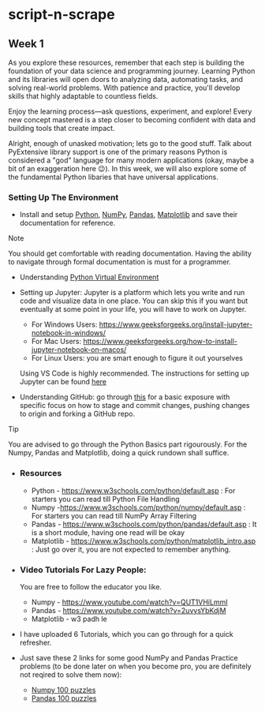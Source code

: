 # script-n-scrape

## Week 1

As you explore these resources, remember that each step is building the foundation of your data science and programming journey. Learning Python and its libraries will open doors to analyzing data, automating tasks, and solving real-world problems. With patience and practice, you'll develop skills that highly adaptable to countless fields.

Enjoy the learning process—ask questions, experiment, and explore! Every new concept mastered is a step closer to becoming confident with data and building tools that create impact.

Alright, enough of unasked motivation; lets go to the good stuff.  Talk about PyExtensive library support is one of the primary reasons Python is considered a "god" language for many modern applications (okay, maybe a bit of an exaggeration here 😉). In this week, we will also explore some of the  fundamental Python libaries that have universal applications. 

### Setting Up The Environment

- Install and setup [Python](https://docs.python.org/3/tutorial/index.html), [NumPy](https://numpy.org/doc/1.26/user/absolute_beginners.html), [Pandas](https://pandas.pydata.org/docs/getting_started/index.html#getting-started), [Matplotlib](https://matplotlib.org/stable/index.html) and save their documentation for reference.
  
> [!NOTE] 
> You should get comfortable with reading documentation. Having the ability to navigate through formal documentation is must for a programmer.

- Understanding [Python Virtual Environment](https://www.geeksforgeeks.org/python-virtual-environment/)

- Setting up Jupyter: Jupyter is a platform which lets you write and run code and visualize data in one place. You can skip this if you want but eventually at some point in your life, you will have to work on Jupyter.
  - For Windows Users: https://www.geeksforgeeks.org/install-jupyter-notebook-in-windows/ 
  - For Mac Users: https://www.geeksforgeeks.org/how-to-install-jupyter-notebook-on-macos/ 
  - For Linux Users: you are smart enough to figure it out yourselves 

  Using VS Code is highly recommended. The instructions for setting up Jupyter can be found [here](https://medium.com/@claudia.nikel/how-to-setup-a-jupyter-notebook-in-vs-code-w-virtual-env-kernels-install-packages-884cf643375e)

- Understanding GitHub: go through [this](https://www.datacamp.com/tutorial/github-and-git-tutorial-for-beginners) for a basic exposure with specific focus on how to stage and commit changes, pushing changes to origin and forking a GitHub repo.
           
> [!TIP]
> You are advised to go through the Python Basics part rigourously. For the Numpy, Pandas and Matplotlib, doing a quick rundown shall suffice.

- ### Resources
  
    - Python - https://www.w3schools.com/python/default.asp : For starters you can read till Python File Handling
    - Numpy -https://www.w3schools.com/python/numpy/default.asp : For starters you can read till NumPy Array Filtering
    - Pandas - https://www.w3schools.com/python/pandas/default.asp : It is a short module, having one read will be okay
    - Matplotlib - https://www.w3schools.com/python/matplotlib_intro.asp : Just go over it, you are not expected to remember anything. 

- ### Video Tutorials For Lazy People:

    You are free to follow the educator you like. 

    - Numpy - https://www.youtube.com/watch?v=QUT1VHiLmmI
    - Pandas - https://www.youtube.com/watch?v=2uvysYbKdjM 
    - Matplotlib - w3 padh le 

- I have uploaded 6 Tutorials, which you can go through for a quick refresher.

- Just save these 2 links for some good NumPy and Pandas Practice problems (to be done later on when you become pro, you are definitely not reqired to solve them now):
  - [Numpy 100 puzzles](https://github.com/rougier/numpy-100)
  - [Pandas 100 puzzles](https://github.com/ajcr/100-pandas-puzzles) 



